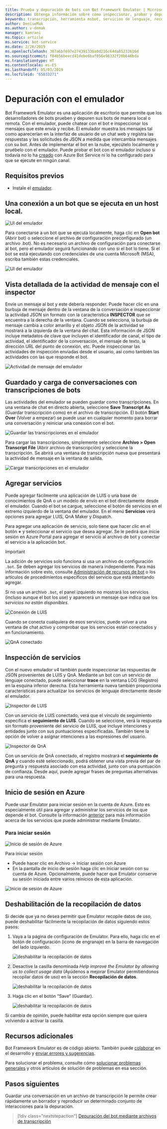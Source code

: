 ```yaml
---
title: Prueba y depuración de bots con Bot Framework Emulator | Microsoft Docs
description: Obtenga información sobre cómo inspeccionar, probar y depurar bots con la aplicación de escritorio Bot Framework Emulator.
keywords: transcripción, herramienta msbot, servicios de lenguaje, reconocimiento de voz
author: DeniseMak
ms.author: v-demak
manager: kamrani
ms.topic: article
ms.service: bot-service
ms.date: 2/26/2019
ms.openlocfilehash: 307a6bf697e274391336a0d216c64da85232616d
ms.sourcegitcommit: f84b56beecd41debe6baf056e98332f20b646bda
ms.translationtype: HT
ms.contentlocale: es-ES
ms.lasthandoff: 05/03/2019
ms.locfileid: "65033271"
---
```

# <a name="debug-with-the-emulator"></a>Depuración con el emulador

Bot Framework Emulator es una aplicación de escritorio que permite que los desarrolladores de bots prueben y depuren sus bots de manera local o remota. Con el emulador, puede chatear con el bot e inspeccionar los mensajes que este envía y recibe. El emulador muestra los mensajes tal como aparecerían en la interfaz de usuario de un chat web y registra las respuestas y las solicitudes de JSON a medida que intercambia mensajes con su bot. Antes de implementar el bot en la nube, ejecútelo localmente y pruébelo con el emulador. Puede probar el bot con el emulador incluso si todavía no lo ha [creado](./bot-service-quickstart.md) con Azure Bot Service ni lo ha configurado para que se ejecute en ningún canal.

## <a name="prerequisites"></a>Requisitos previos
- Instale el [emulador](https://aka.ms/Emulator-wiki-getting-started).

## <a name="connect-to-a-bot-running-on-localhost"></a>Una conexión a un bot que se ejecuta en un host local.

![UI del emulador](media/emulator-v4/emulator-welcome.png)

Para conectarse a un bot que se ejecuta localmente, haga clic en **Open bot** (Abrir bot) o seleccione el archivo de configuración preconfigurado (un archivo .bot). No es necesario un archivo de configuración para conectarse al bot, pero el emulador seguirá funcionando con uno si el bot lo tiene. Si el bot se está ejecutando con credenciales de una cuenta Microsoft (MSA), escriba también estas credenciales.

![UI del emulador](media/emulator-v4/emulator-open-bot.png)

## <a name="view-detailed-message-activity-with-the-inspector"></a>Vista detallada de la actividad de mensaje con el inspector

Envíe un mensaje al bot y este debería responder. Puede hacer clic en una burbuja de mensaje dentro de la ventana de la conversación e inspeccionar la actividad JSON sin formato con la característica **INSPECTOR** que se encuentra a la derecha de la ventana. Cuando se selecciona, la burbuja de mensaje cambia a color amarillo y el objeto JSON de la actividad se mostrará a la izquierda de la ventana del chat. Esta información de JSON incluye metadatos de clave que incluyen el identificador de canal, el tipo de actividad, el identificador de la conversación, el mensaje de texto, la dirección URL del punto de conexión, etc. Puede inspeccionar las actividades de inspección enviadas desde el usuario, así como también las actividades con las que responde el bot. 

![Actividad de mensaje del emulador](media/emulator-v4/emulator-view-message-activity-03.png)

## <a name="save-and-load-conversations-with-bot-transcripts"></a>Guardado y carga de conversaciones con transcripciones de bots

Las actividades del emulador se pueden guardar como transcripciones. En una ventana de chat en directo abierta, seleccione **Save Transcript As** (Guardar transcripción como) en el archivo de transcripción. El botón **Start Over** (Volver a empezar) se puede usar en cualquier momento para borrar una conversación y reiniciar una conexión con el bot.  

![Guardar las transcripciones en el emulador](media/emulator-v4/emulator-save-transcript.png)

Para cargar las transcripciones, simplemente seleccione **Archivo > Open Transcript File** (Abrir archivo de transcripción) y seleccione la transcripción. Se abrirá una ventana de transcripción nueva que presentará la actividad de mensaje en la ventana de salida. 

![Cargar transcripciones en el emulador](media/emulator-v4/emulator-load-transcript.png)

## <a name="add-services"></a>Agregar servicios 

Puede agregar fácilmente una aplicación de LUIS o una base de conocimientos de QnA o un modelo de envío en el bot directamente desde el emulador. Cuando el bot se cargue, seleccione el botón de servicios en el extremo izquierdo de la ventana del emulador. En el menú **Servicios** verá opciones para agregar LUIS, QnA Maker y Dispatch. 

Para agregar una aplicación de servicio, solo tiene que hacer clic en el botón **+** y seleccionar el servicio que desea agregar. Se le pedirá que inicie sesión en Azure Portal para agregar el servicio al archivo de bot y conectar el servicio a la aplicación bot. 

> [!IMPORTANT]
> La adición de servicios solo funciona si usa un archivo de configuración `.bot`. Se deben agregar los servicios de manera independiente. Para más información sobre esto, consulte [Administración de recursos de bot](v4sdk/bot-file-basics.md) o los artículos de procedimientos específicos del servicio que está intentando agregar.
>
> Si no usa un archivo `.bot`, el panel izquierdo no mostrará los servicios (incluso aunque el bot los use) y aparecerá un mensaje que indica que los *servicios no están disponibles*.

![Conexión de LUIS](media/emulator-v4/emulator-connect-luis-btn.png)

Cuando se conecta cualquiera de esos servicios, puede volver a una ventana de chat activo y comprobar que los servicios están conectados y en funcionamiento. 

![QnA conectado](media/emulator-v4/emulator-view-message-activity.png)

## <a name="inspect-services"></a>Inspección de servicios

Con el nuevo emulador v4 también puede inspeccionar las respuestas de JSON provenientes de LUIS y QnA. Mediante un bot con un servicio de lenguaje conectado, puede seleccionar **trace** en la ventana LOG (Registro) en la esquina inferior derecha. Esta herramienta nueva también proporciona características para actualizar los servicios de lenguaje directamente desde el emulador. 

![Inspector de LUIS](media/emulator-v4/emulator-luis-inspector.png)

Con un servicio de LUIS conectado, verá que el vínculo de seguimiento especifica el **seguimiento de LUIS**. Cuando se seleccione, verá la respuesta sin formato proveniente del servicio de LUIS, que incluye intenciones y entidades junto con sus puntuaciones especificadas. También tiene la opción de volver a asignar intenciones a las expresiones del usuario. 

![Inspector de QnA](media/emulator-v4/emulator-qna-inspector.png)

Con un servicio de QnA conectado, el registro mostrará el **seguimiento de QnA** y cuando esté seleccionado, podrá obtener una vista previa del par de pregunta y respuesta asociado con esa actividad, junto con una puntuación de confianza. Desde aquí, puede agregar frases de preguntas alternativas para una respuesta.

<!--## Configure ngrok

If you are using Windows and you are running the Bot Framework Emulator behind a firewall or other network boundary and want to connect to a bot that is hosted remotely, you must install and configure **ngrok** tunneling software. The Bot Framework Emulator integrates tightly with ngrok tunnelling software (developed by [inconshreveable][inconshreveable]), and can launch it automatically when it is needed.

Open the **Emulator Settings**, enter the path to ngrok, select whether or not to bypass ngrok for local addresses, and click **Save**.

![ngrok path](media/emulator-v4/emulator-ngrok-path.png)
-->

## <a name="login-to-azure"></a>Inicio de sesión en Azure

Puede usar Emulator para iniciar sesión en la cuenta de Azure. Esto es especialmente útil para agregar y administrar los servicios de los que depende el bot. Consulte la información [anterior](#add-services) para más información acerca de los servicios que puede administrar mediante Emulator.

### <a name="to-login"></a>Para iniciar sesión

![Inicio de sesión de Azure](media/emulator-v4/emulator-azure-login.png)

Para iniciar sesión
- Puede hacer clic en Archivo -> Iniciar sesión con Azure
- En la pantalla de inicio de sesión haga clic en Iniciar sesión con su cuenta de Azure. Opcionalmente, puede hacer que Emulator conserve su sesión iniciada entre varios reinicios de esta aplicación.

![Inicio de sesión de Azure](media/emulator-v4/emulator-azure-login-success.png)

## <a name="disabling-data-collection"></a>Deshabilitación de la recopilación de datos

Si decide que ya no desea permitir que Emulator recopile datos de uso, puede deshabilitar fácilmente la recopilación de datos siguiendo estos pasos:

1. Vaya a la página de configuración de Emulator. Para ello, haga clic en el botón de configuración (icono de engranaje) en la barra de navegación del lado izquierdo.

    ![deshabilitar la recopilación de datos](media/emulator-v4/emulator-disable-data-1.png)

2. Desactive la casilla denominada *Help improve the Emulator by allowing us to collect usage data* (Ayúdenos a mejorar Emulator permitiéndonos recopilar datos de uso) en la sección **Recopilación de datos**.

    ![deshabilitar la recopilación de datos](media/emulator-v4/emulator-disable-data-2.png)

3. Haga clic en el botón “Save” (Guardar).

    ![deshabilitar la recopilación de datos](media/emulator-v4/emulator-disable-data-3.png)
    
Si cambia de opinión, puede habilitar esta opción siempre que quiera volviendo a activar la casilla.

## <a name="additional-resources"></a>Recursos adicionales

Bot Framework Emulator es de código abierto. También puede [colaborar][EmulatorGithubContribute] en el desarrollo y [enviar errores y sugerencias][EmulatorGithubBugs].

Para solucionar el problema, consulte cómo [solucionar problemas generales](bot-service-troubleshoot-bot-configuration.md) y otros artículos de solución de problemas en esa sección.

## <a name="next-steps"></a>Pasos siguientes

Guardar una conversación en un archivo de transcripción le permite crear rápidamente un borrador y reproducir un determinado conjunto de interacciones para la depuración.

> [!div class="nextstepaction"]
> [Depuración del bot mediante archivos de transcripción](~/v4sdk/bot-builder-debug-transcript.md)

<!-- Footnote-style URLs -->

[EmulatorGithubContribute]: https://github.com/Microsoft/BotFramework-Emulator/wiki/How-to-Contribute
[EmulatorGithubBugs]: https://github.com/Microsoft/BotFramework-Emulator/wiki/Submitting-Bugs-%26-Suggestions

[ngrokDownload]: https://ngrok.com/
[inconshreveable]: https://inconshreveable.com/
